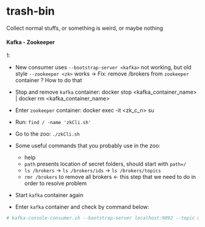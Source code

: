 # trash-bin
Collect normal stuffs, or something is weird, or maybe nothing


#### Kafka - Zookeeper

1:
- New consumer uses `--bootstrap-server <kafka>` not working, but old style `--zookeeper <zk>` works
-> Fix: remove /brokers from `zookeeper` container
? How to do that
- Stop and remove `kafka` container: docker stop <kafka_container_name> | docker rm <kafka_container_name>
- Enter `zookeeper` container: docker exec -it <zk_c_n> su
- Run: `find / -name 'zkCli.sh'`
- Go to the zoo: `./zkCli.sh`
- Some useful commands that you probably use in the zoo:
    
    + help
    + `path` presents location of secret folders, should start with `path=/`
    + `ls /brokers` -> `ls /brokers/ids` -> `ls /brokers/topics`
    + `rmr /brokers` to remove all brokers <- this step that we need to do in order to resolve problem
- Start `kafka` container again
- Enter `kafka` container and check by command below:
```bash
# kafka-console-consumer.sh --bootstrap-server localhost:9092 --topic my_topic --from-beginning
```
